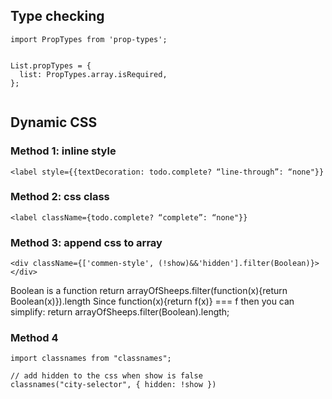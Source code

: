 ## Type checking
```
import PropTypes from 'prop-types';


List.propTypes = {
  list: PropTypes.array.isRequired,
};


```

## Dynamic CSS

### Method 1: inline style
```
<label style={{textDecoration: todo.complete? “line-through”: “none"}}
```

### Method 2: css class
```
<label className={todo.complete? “complete”: “none"}}
```

###  Method 3: append css to array
```
<div className={['commen-style', (!show)&&'hidden'].filter(Boolean)}></div>
```
Boolean is a function
return arrayOfSheeps.filter(function(x){return Boolean(x)}).length
Since function(x){return f(x)} === f then you can simplify:
return arrayOfSheeps.filter(Boolean).length;

### Method 4
```
import classnames from "classnames";

// add hidden to the css when show is false
classnames("city-selector", { hidden: !show })
```
